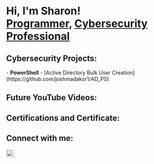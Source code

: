 <h1>Hi, I'm Sharon! <br/><a href="https://github.com/joshmadakor1">Programmer</a>, <a href="https://www.linkedin.com/in/sharon-mitchell-0755493"</a>Cybersecurity Professional</a></h1>

<h2> Cybersecurity Projects:</h2>
- <b>PowerShell</b>
  - [Active Directory Bulk User Creation](https://github.com/joshmadakor1/AD_PS)

<h2>  Future YouTube Videos:</h2>

<h2>  Certifications and Certificate:</h2>
<h2>  Connect with me:</h2>

<img align="left" alt="SharonMitchell | LinkedIn" width="22px" src="https://cdn.jsdelivr.net/npm/simple-icons@v3/icons/linkedin.svg"/>



<!---
sharontechnical2022/sharontechnical2022 is a ✨ special ✨ repository because its `README.md` (this file) appears on your GitHub profile.
You can click the Preview link to take a look at your changes.
--->
